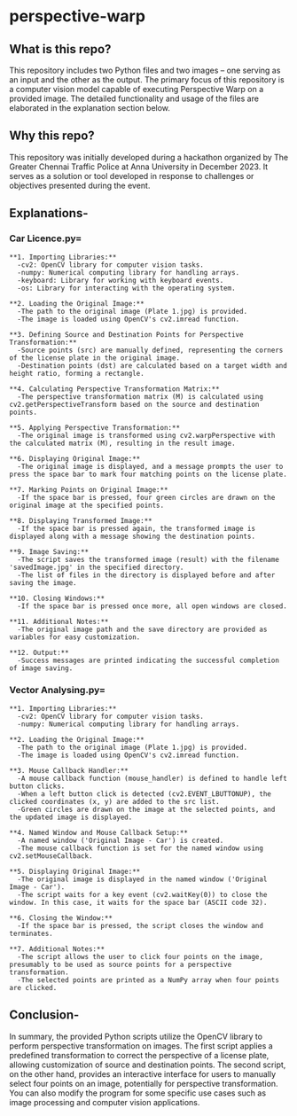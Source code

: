 # perspective-warp
## What is this repo?
  This repository includes two Python files and two images – one serving as an input and the other as the output. The primary focus of this repository is a computer vision model capable of executing Perspective Warp on a provided image. The detailed functionality and usage of the files are elaborated in the explanation section below.
## Why this repo?
  This repository was initially developed during a hackathon organized by The Greater Chennai Traffic Police at Anna University in December 2023. It serves as a solution or tool developed in response to challenges or objectives presented during the event.
## Explanations-
  ### Car Licence.py=
    **1. Importing Libraries:**
      -cv2: OpenCV library for computer vision tasks.
      -numpy: Numerical computing library for handling arrays.
      -keyboard: Library for working with keyboard events.
      -os: Library for interacting with the operating system.

    **2. Loading the Original Image:**
      -The path to the original image (Plate 1.jpg) is provided.
      -The image is loaded using OpenCV's cv2.imread function.

    **3. Defining Source and Destination Points for Perspective Transformation:**
      -Source points (src) are manually defined, representing the corners of the license plate in the original image.
      -Destination points (dst) are calculated based on a target width and height ratio, forming a rectangle.

    **4. Calculating Perspective Transformation Matrix:**
      -The perspective transformation matrix (M) is calculated using cv2.getPerspectiveTransform based on the source and destination points.

    **5. Applying Perspective Transformation:**
      -The original image is transformed using cv2.warpPerspective with the calculated matrix (M), resulting in the result image.

    **6. Displaying Original Image:**
      -The original image is displayed, and a message prompts the user to press the space bar to mark four matching points on the license plate.

    **7. Marking Points on Original Image:**
      -If the space bar is pressed, four green circles are drawn on the original image at the specified points.
    
    **8. Displaying Transformed Image:**
      -If the space bar is pressed again, the transformed image is displayed along with a message showing the destination points.
    
    **9. Image Saving:**
      -The script saves the transformed image (result) with the filename 'savedImage.jpg' in the specified directory.
      -The list of files in the directory is displayed before and after saving the image.
    
    **10. Closing Windows:**
      -If the space bar is pressed once more, all open windows are closed.
    
    **11. Additional Notes:**
      -The original image path and the save directory are provided as variables for easy customization.
    
    **12. Output:**
      -Success messages are printed indicating the successful completion of image saving.
  ### Vector Analysing.py=
    **1. Importing Libraries:**
      -cv2: OpenCV library for computer vision tasks.
      -numpy: Numerical computing library for handling arrays.
    
    **2. Loading the Original Image:**
      -The path to the original image (Plate 1.jpg) is provided.
      -The image is loaded using OpenCV's cv2.imread function.
    
    **3. Mouse Callback Handler:**
      -A mouse callback function (mouse_handler) is defined to handle left button clicks.
      -When a left button click is detected (cv2.EVENT_LBUTTONUP), the clicked coordinates (x, y) are added to the src list.
      -Green circles are drawn on the image at the selected points, and the updated image is displayed.
    
    **4. Named Window and Mouse Callback Setup:**
      -A named window ('Original Image - Car') is created.
      -The mouse callback function is set for the named window using cv2.setMouseCallback.
    
    **5. Displaying Original Image:**
      -The original image is displayed in the named window ('Original Image - Car').
      -The script waits for a key event (cv2.waitKey(0)) to close the window. In this case, it waits for the space bar (ASCII code 32).
    
    **6. Closing the Window:**
      -If the space bar is pressed, the script closes the window and terminates.
    
    **7. Additional Notes:**
      -The script allows the user to click four points on the image, presumably to be used as source points for a perspective transformation.
      -The selected points are printed as a NumPy array when four points are clicked.
## Conclusion-
  In summary, the provided Python scripts utilize the OpenCV library to perform perspective transformation on images. The first script applies a predefined transformation to correct the perspective of a license plate, allowing customization of source and destination points. The second script, on the other hand, provides an interactive interface for users to manually select four points on an image, potentially for perspective transformation. You can also modify the program for some specific use cases such as image processing and computer vision applications.
